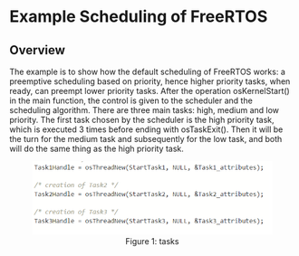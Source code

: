 # Example Scheduling of FreeRTOS



## Overview

The example is to show how the default scheduling of FreeRTOS works: a preemptive scheduling based on priority, hence higher priority tasks, when ready, can preempt lower priority tasks. 
After the operation osKernelStart() in the main function, the control is given to the scheduler and the scheduling algorithm. 
There are three main tasks: high, medium and low priority. 
The first task chosen by the scheduler is the high priority task, which is executed 3 times before ending  with osTaskExit().
Then it will be the turn for the medium task and subsequently for the low task, and both will do the same thing as the high priority task.

<figure align="center">
    <img src="Immages/aa.png" width="580"
         alt="Figure 1: LCD">
    <figcaption>Figure 1: tasks</figcaption>
</figure>
